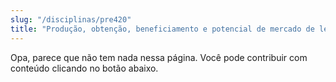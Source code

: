 ```yaml
---
slug: "/disciplinas/pre420"
title: "Produção, obtenção, beneficiamento e potencial de mercado de leite e produtos lácteos orgânicos"
---
```


Opa, parece que não tem nada nessa página. Você pode contribuir com conteúdo clicando no botão abaixo.

<!-- Remova as setas do texto abaixo para escrever na página. Lembre também de excluir a linha acima -->

<!-- ## Visão Geral

## Ementa

## Conteúdos ->
